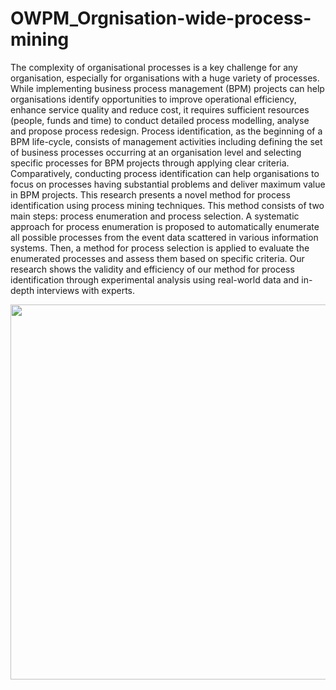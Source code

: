 # OWPM_Orgnisation-wide-process-mining
The complexity of organisational processes is a key challenge for any organisation, especially for organisations with a huge variety of processes. While implementing business process management (BPM) projects can help organisations identify opportunities to improve operational efficiency, enhance service quality and reduce cost, it requires sufficient resources (people, funds and time) to conduct detailed process modelling, analyse and propose process redesign. Process identification, as the beginning of a BPM life-cycle, consists of management activities including defining the set of business processes occurring at an organisation level and selecting specific processes for BPM projects through applying clear criteria. Comparatively, conducting process identification can help organisations to focus on processes having substantial problems and deliver maximum value in BPM projects. This research presents a novel method for process identification using process mining techniques. This method consists of two main steps: process enumeration and process selection. A systematic approach for process enumeration is proposed to automatically enumerate all possible processes from the event data scattered in various information systems. Then, a method for process selection is applied to evaluate the enumerated processes and assess them based on specific criteria. Our research shows the validity and efficiency of our method for process identification through experimental analysis using real-world data and in-depth interviews with experts.

<p align="center"><img src="https://github.com/jiaodayulang/OWPM_Orgnisation-wide-process-mining/blob/main/process_identification_1.png" width="600"></p>
